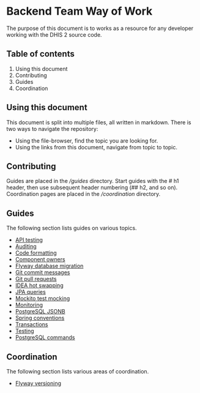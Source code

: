 # Backend Team Way of Work

The purpose of this document is to works as a resource for any developer working with the DHIS 2 source code.

## Table of contents

1. Using this document
2. Contributing
3. Guides
3. Coordination

## Using this document

This document is split into multiple files, all written in markdown. There is two ways to navigate the repository:

* Using the file-browser, find the topic you are looking for.
* Using the links from this document, navigate from topic to topic.

## Contributing

Guides are placed in the _/guides_ directory. Start guides with the \# h1 header, then use subsequent header numbering (\## h2, and so on). Coordination pages are placed in the _/coordination_ directory.

## Guides

The following section lists guides on various topics.

* [API testing](guides/api_testing.md)
* [Auditing](guides/auditing.md)
* [Code formatting](guides/code_formatting.md)
* [Component owners](guides/component_owners.md)
* [Flyway database migration](guides/db_migration.md)
* [Git commit messages](guides/git_commit_messages.md)
* [Git pull requests](guides/git_pull_requests.md)
* [IDEA hot swapping](guides/idea_hot_swapping.md)
* [JPA queries](guides/jpa_api.md)
* [Mockito test mocking](guides/test_mocking.md)
* [Monitoring](guides/monitoring.md)
* [PostgreSQL JSONB](guides/postgres_jsonb.md)
* [Spring conventions](guides/spring_conventions.md)
* [Transactions](guides/transactions.md)
* [Testing](guides/testing.md)
* [PostgreSQL commands](guides/postgresql_commands.md)

## Coordination

The following section lists various areas of coordination.

* [Flyway versioning](coordination/flyway_versioning.md)

